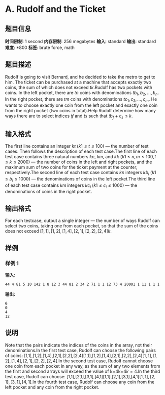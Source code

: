 # A. Rudolf and the Ticket

## 题目信息

**时间限制**: 1 second
**内存限制**: 256 megabytes
**输入**: standard
**输出**: standard
**难度**: *800
**标签**: brute force, math

## 题目描述

Rudolf is going to visit Bernard, and he decided to take the metro to get to him. The ticket can be purchased at a machine that accepts exactly two coins, the sum of which does not exceed $t$$k$.Rudolf has two pockets with coins. In the left pocket, there are $t$$n$ coins with denominations $t$$b_1, b_2, \dots, b_n$. In the right pocket, there are $t$$m$ coins with denominations $t$$c_1, c_2, \dots, c_m$. He wants to choose exactly one coin from the left pocket and exactly one coin from the right pocket (two coins in total).Help Rudolf determine how many ways there are to select indices $t$$f$ and $t$$s$ such that $t$$b_f + c_s \le k$.

## 输入格式

The first line contains an integer $k$$t$ ($k$$1 \le t \le 100$) — the number of test cases. Then follows the description of each test case.The first line of each test case contains three natural numbers $k$$n$, $k$$m$, and $k$$k$ ($k$$1 \le n, m \le 100, 1 \le k \le 2000$) — the number of coins in the left and right pockets, and the maximum sum of two coins for the ticket payment at the counter, respectively.The second line of each test case contains $k$$n$ integers $k$$b_i$ ($k$$1 \le b_i \le 1000$) — the denominations of coins in the left pocket.The third line of each test case contains $k$$m$ integers $k$$c_i$ ($k$$1 \le c_i \le 1000$) — the denominations of coins in the right pocket.

## 输出格式

For each testcase, output a single integer — the number of ways Rudolf can select two coins, taking one from each pocket, so that the sum of the coins does not exceed $[1, 1], [1, 2], [1, 4], [2, 1], [2, 2], [2, 4]$$k$.

## 样例

### 样例 1

**输入:**
```
44 4 81 5 10 142 1 8 12 3 44 81 2 34 2 71 1 1 12 73 4 20001 1 11 1 1 1
```

**输出:**
```
6
0
4
12
```

## 说明

Note that the pairs indicate the indices of the coins in the array, not their denominations.In the first test case, Rudolf can choose the following pairs of coins: [1,1],[1,2],[1,4],[2,1],[2,2],[2,4][1,1],[1,2],[1,4],[2,1],[2,2],[2,4]$[1, 1], [1, 2], [1, 4], [2, 1], [2, 2], [2, 4]$.In the second test case, Rudolf cannot choose one coin from each pocket in any way, as the sum of any two elements from the first and second arrays will exceed the value of k=4k=4$k=4$.In the third test case, Rudolf can choose: [1,1],[2,1],[3,1],[4,1][1,1],[2,1],[3,1],[4,1]$[1, 1], [2, 1], [3, 1], [4, 1]$.In the fourth test case, Rudolf can choose any coin from the left pocket and any coin from the right pocket.
